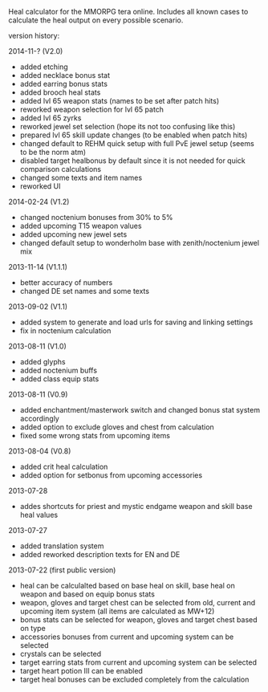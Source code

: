 Heal calculator for the MMORPG tera online.
Includes all known cases to calculate the heal output on every possible scenario.


version history:

2014-11-? (V2.0)
- added etching
- added necklace bonus stat
- added earring bonus stats
- added brooch heal stats
- added lvl 65 weapon stats (names to be set after patch hits)
- reworked weapon selection for lvl 65 patch
- added lvl 65 zyrks
- reworked jewel set selection (hope its not too confusing like this)
- prepared lvl 65 skill update changes (to be enabled when patch hits)
- changed default to REHM quick setup with full PvE jewel setup (seems to be the norm atm)
- disabled target healbonus by default since it is not needed for quick comparison calculations
- changed some texts and item names
- reworked UI

2014-02-24 (V1.2)
- changed noctenium bonuses from 30% to 5%
- added upcoming T15 weapon values
- added upcoming new jewel sets
- changed default setup to wonderholm base with zenith/noctenium jewel mix

2013-11-14 (V1.1.1)
- better accuracy of numbers
- changed DE set names and some texts

2013-09-02 (V1.1)
- added system to generate and load urls for saving and linking settings
- fix in noctenium calculation

2013-08-11 (V1.0)
- added glyphs
- added noctenium buffs
- added class equip stats

2013-08-11 (V0.9)
- added enchantment/masterwork switch and changed bonus stat system accordingly
- added option to exclude gloves and chest from calculation
- fixed some wrong stats from upcoming items

2013-08-04 (V0.8)
- added crit heal calculation
- added option for setbonus from upcoming accessories

2013-07-28
- addes shortcuts for priest and mystic endgame weapon and skill base heal values

2013-07-27
- added translation system
- added reworked description texts for EN and DE

2013-07-22 (first public version)
- heal can be calculalted based on base heal on skill, base heal on weapon and based on equip bonus stats
- weapon, gloves and target chest can be selected from old, current and upcoming item system (all items are calculated as MW+12)
- bonus stats can be selected for weapon, gloves and target chest based on type
- accessories bonuses from current and upcoming system can be selected
- crystals can be selected
- target earring stats from current and upcoming system can be selected
- target heart potion III can be enabled
- target heal bonuses can be excluded completely from the calculation
